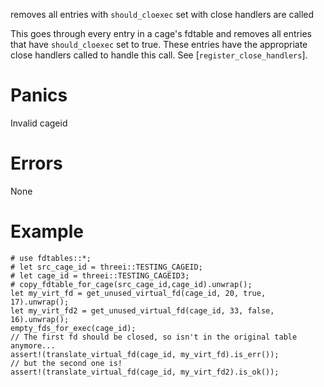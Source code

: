 removes all entries with `should_cloexec` set with close handlers are called

This goes through every entry in a cage's fdtable and removes all entries
that have `should_cloexec` set to true.  These entries have the appropriate
close handlers called to handle this call.  See [`register_close_handlers`].

# Panics
  Invalid cageid

# Errors
  None

# Example
```
# use fdtables::*;
# let src_cage_id = threei::TESTING_CAGEID;
# let cage_id = threei::TESTING_CAGEID3;
# copy_fdtable_for_cage(src_cage_id,cage_id).unwrap();
let my_virt_fd = get_unused_virtual_fd(cage_id, 20, true, 17).unwrap();
let my_virt_fd2 = get_unused_virtual_fd(cage_id, 33, false, 16).unwrap();
empty_fds_for_exec(cage_id);
// The first fd should be closed, so isn't in the original table anymore...
assert!(translate_virtual_fd(cage_id, my_virt_fd).is_err());
// but the second one is!
assert!(translate_virtual_fd(cage_id, my_virt_fd2).is_ok());
```
